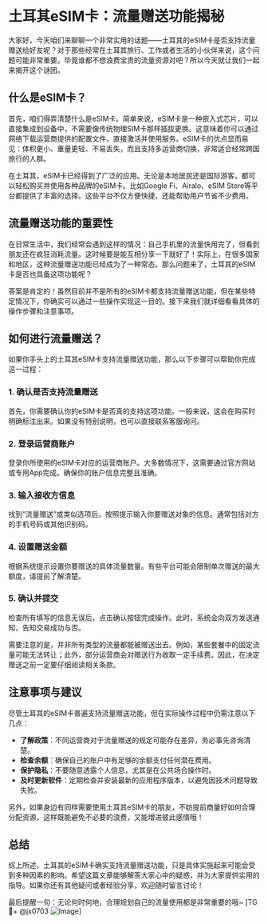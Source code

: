 # 土耳其eSIM卡：流量赠送功能揭秘

大家好，今天咱们来聊聊一个非常实用的话题——土耳其的eSIM卡是否支持流量赠送给好友呢？对于那些经常在土耳其旅行、工作或者生活的小伙伴来说，这个问题可能非常重要。毕竟谁都不想浪费宝贵的流量资源对吧？所以今天就让我们一起来揭开这个谜团。

## 什么是eSIM卡？

首先，咱们得弄清楚什么是eSIM卡。简单来说，eSIM卡是一种嵌入式芯片，可以直接集成到设备中，不需要像传统物理SIM卡那样插拔更换。这意味着你可以通过网络下载运营商提供的配置文件，直接激活并使用服务。eSIM卡的优点显而易见：体积更小、重量更轻、不易丢失，而且支持多运营商切换，非常适合经常跨国旅行的人群。

在土耳其，eSIM卡已经得到了广泛的应用。无论是本地居民还是国际游客，都可以轻松购买并使用各种品牌的eSIM卡。比如Google Fi、Airalo、eSIM Store等平台都提供了丰富的选择。这些平台不仅方便快捷，还能帮助用户节省不少费用。

## 流量赠送功能的重要性

在日常生活中，我们经常会遇到这样的情况：自己手机里的流量快用完了，但看到朋友还在疯狂消耗流量。这时候要是能互相分享一下就好了！实际上，在很多国家和地区，这种流量赠送功能已经成为了一种常态。那么问题来了，土耳其的eSIM卡是否也具备这项功能呢？

答案是肯定的！虽然目前并不是所有的eSIM卡都支持流量赠送功能，但在某些特定情况下，你确实可以通过一些操作实现这一目的。接下来我们就详细看看具体的操作步骤和注意事项。

## 如何进行流量赠送？

如果你手头上的土耳其eSIM卡支持流量赠送功能，那么以下步骤可以帮助你完成这一过程：

### 1. 确认是否支持流量赠送
首先，你需要确认你的eSIM卡是否真的支持这项功能。一般来说，这会在购买时明确标注出来。如果没有特别说明，也可以直接联系客服询问。

### 2. 登录运营商账户
登录你所使用的eSIM卡对应的运营商账户。大多数情况下，这需要通过官方网站或专用App完成。确保你的账户信息完整且准确。

### 3. 输入接收方信息
找到“流量赠送”或类似选项后，按照提示输入你要赠送对象的信息。通常包括对方的手机号码或其他识别码。

### 4. 设置赠送金额
根据系统提示设置你要赠送的具体流量数量。有些平台可能会限制单次赠送的最大额度，请提前了解清楚。

### 5. 确认并提交
检查所有填写的信息无误后，点击确认按钮完成操作。此时，系统会向双方发送通知，告知交易成功与否。

需要注意的是，并非所有类型的流量都能被赠送出去。例如，某些套餐中的固定流量可能无法转让；此外，部分运营商会对赠送行为收取一定手续费。因此，在决定赠送之前一定要仔细阅读相关条款。

## 注意事项与建议

尽管土耳其的eSIM卡普遍支持流量赠送功能，但在实际操作过程中仍需注意以下几点：

- **了解政策**：不同运营商对于流量赠送的规定可能存在差异，务必事先咨询清楚。
- **检查余额**：确保自己的账户中有足够的余额支付任何潜在费用。
- **保护隐私**：不要随意透露个人信息，尤其是在公共场合操作时。
- **及时更新软件**：定期检查并安装最新的应用程序版本，以避免因技术问题导致失败。

另外，如果身边有同样需要使用土耳其eSIM卡的朋友，不妨提前商量好如何合理分配资源，这样既能避免不必要的浪费，又能增进彼此感情哦！

## 总结

综上所述，土耳其的eSIM卡确实支持流量赠送功能，只是具体实施起来可能会受到多种因素的影响。希望这篇文章能够解答大家心中的疑惑，并为大家提供实用的指导。如果你还有其他疑问或者经验分享，欢迎随时留言讨论！

最后提醒一句：无论何时何地，合理规划自己的流量使用都是非常重要的哦~ [TG💪+ @jx0703 ![Image](https://github.com/user-attachments/assets/dbca1d08-cadb-493c-b0ec-ad6f7a83f270)]